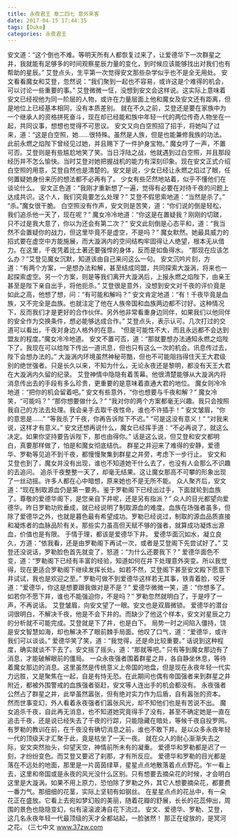 ```yaml
---
title: 永夜君王 章二四七 意外来客
date: 2017-04-15 17:44:35
tags: [Duke]
categories: 永夜君王
---
```


安文道：“这个倒也不难。等明天所有人都恢复过来了，让爱德华下一次群星之井，我就能有足够多的时间观察星辰力量的变化，到时候应该能够找出对我们也有帮助的星辰。”
艾登点头，生平第一次觉得安文那些杂学似乎也不是全无用处。
安文看看魔女和艾登，忽然说：“我们聚到一起也不容易，或许这是个难得的机会，可以讨论一些重要的事。”
艾登微微一怔，没想到安文会这样说。这实际上意味着安文已经视他为同一阶层的人物，或许在力量层面上他和魔女及安文还有距离，但是地位上已经基本相同，没有本质差别。
就在不久之前，艾登还是要在家族中为一个继承人的资格拼死奋斗，现在却已经能和族中年轻一代的两位传奇人物坐在一起，共同议事，想想也觉得不可思议。
安文又向白空照招了招手，将她叫了过来，道：“这是白空照，她……很特殊。虽然是人族，但是也能兼修我族的功法。此前永燃之焰陛下曾经见过她，并且赐下了一件护身宝物。”
魔女哼了一声，不置可否。艾登则是有些尴尬地笑了笑。当日浮陆之战，他就遇到过白空照，并且那段经历并不怎么愉快。当时艾登对她把握战机的能力有深刻印象。现在安文正式介绍白空照的用意，艾登自然也是清楚的。安文是说，少女已经让永燃之焰过了眼，任何置疑她身份来历的想法都不必再有了。
少女有些茫然地站着，似乎不懂他们在谈论什么。
安文正色道：“我刚才重新想了一遍，觉得有必要在对待千夜的问题上达成共识。这个人，我们究竟要怎么处理？”
艾登不假思索地道：“当然是杀了。”
“杀。”魔女很干脆。
白空照没有作声，安文则是苦笑，道：“你们说的倒是轻松，我们追杀他一天了，现在呢？”
魔女冷冷地道：“你这是在置疑我？刚刚的切蹉，只不过是我大意了，你以为还会有第二次？”
安文此刻倒是心态平和，道：“我当然不会置疑你的战力，但这里毕竟不是虚空，不是吗？”
魔女默然。她最具威力的招式要在虚空中方能施展，而大漩涡内的空间结构牢固得让人绝望，根本无从借力。在这里，千夜凭着比土著还要强悍的身体，反而是如鱼得水。
“那现在应该怎么办？”艾登见魔女沉默，知道该由自己来问这么一句。
安文沉吟片刻，方道：“有两个方案，一是想办法和解，甚至结成同盟，共同探索大漩涡，将来也一起探索虚空。另一个方案，则是等我们离开大漩涡后，上报永燃之焰陛下，由亲王甚至是陛下亲自出手，将他扼杀。”
艾登很是意外，没想到安文对千夜的评价竟是如此之高，他想了想，问：“有可能和解吗？”
安文肯定地道：“有！千夜毕竟是血族，又不完全是血族。也就注定了他在人族帝国和血族两边都不讨好。这种情况下，反而我们才是更好的合作伙伴。另外他非常看重身边同伴，如果我们以他同伴的安全作为交换条件，想必能够达成合作。”
艾登点头，表示认可。几次打过的交道可以看出，千夜对身边人格外的在意。
“但是可能性不大，而且永远都不会达到盟友的程度。”魔女冷冷地道。
安文不置可否，道：“那就要想办法通知永燃之焰陛下了。我现在可以给陛下传出一道讯息，但也只有这么一次的机会。讯息传过去，陛下会想办法的。”
大漩涡内环境虽然神秘苛酷，但也不可能阻挡得住天王大君级别的绝世强者。只是长久以来，不知为什么，无论永夜还是黎明，都没有天王大君在大漩涡内久留的纪录。
艾登神情中隐隐有着羡幕。他很清楚能够从大漩涡内将消息传出去的手段有多么珍贵，更重要的是意味着直通大君的地位。
魔女则冷冷地道：“把你的机会留着吧。”
安文有些意外，“你也想要与千夜和解？”
魔女冷笑，“可能吗？”
“那你想要做什么？”
“我对你的两个方案都毫无兴趣。我只会按照我自己的方法去处理。我会亲手去取千夜性命，谁也不许插手！”
安文皱眉，“你的意思是……”
“等我杀了千夜，你再告诉陛下不迟。”
“可是这没有意义！”
“对我来说，这样才有意义。”
安文还想再说什么，魔女已经挥手道：“不必再说了，就这么决定。如果你坚持要告诉陛下，那也由得你。”
话是这么说，但艾登和安文都明白，真要那样做了，怕是和魔女彻底结仇。
群星之井迎来了难得的安静，爱德华、罗勒等见追不到千夜，都慢慢聚集到群星之井旁，考虑下一步行止。
安文和艾登也到了，魔女并没有出现，谁也不知道她干什么去了，也没有人会那么不识趣的去追问。
追杀千夜整整一天了，却毫无结果。这让魔女那高不可攀的形象出现了一丝动摇。许多人都在心中暗想，原来她也不是无所不能。
众人聚齐后，安文道：“现在制取源血仍是第一要务。鉴于罗勒阁下已经出过手，下面就轮到血族了。尊敬的爱德华阁下，是您亲自下井呢，还是另有指派？”
众人的目光都望向爱德华。昨日罗勒功败垂成，就已经说明了制取源血的难度。血族在场强者虽多，但除了爱德华之外，也就是暮色最有希望成功。罗勒已经说过，制取的源血品质直接和凝炼者的血脉品阶有关。那些实力虽高但天赋不够的强者，就算成功凝炼出源血，价值也是有限。
于情于理，都该是爱德华下井。
爱德华面沉如水，凝立良久，方道：“依我看，还是由罗勒阁下再试一次，或者是艾登阁下先尝试好了。”
艾登还没说话，罗勒脸色首先就变了，怒道：“为什么还要我下？”
爱德华面色不变，道：“罗勒阁下已经有丰富的经验，知道如何在井下处理意外突变。所以我觉得，现在更适合罗勒阁下继续发挥长处。如若不然，艾登阁下甚至安文殿下愿意下井试试，我也是欢迎之至。”
罗勒可做不到爱德华这样若无其事，铁青着脸，咬牙道：“爱德华，你这是想要跟我做对是不是？”
爱德华微微一笑，道：“你想多了。如若你不愿下井，谁也不能强迫你，不是吗？”
罗勒忽然就明白了，于是哼了一声，不再说话。
艾登皱眉，向安文望了一眼。安文也是双眉微锁。
爱德华的潜台词很明白，不解决千夜，他是不会下井的。而缺少了他这个样本，安文对星辰之力的分析就不可能完成。艾登就是下了井，也是白下。
局势一时之间陷入僵持，饶是安文智慧如海，却也解决不了眼前棘手局面。他叹了口气，道：“爱德华，或许我们可以谈谈。”
爱德华笑了笑，道：“我觉得，还是命比较重要。”
话说到这种程度，确实就谈不下去了。安文摇了摇头，道：“那就等吧。”
只有等到魔女那边有了消息，才能破解眼前的僵局。
一众永夜强者围着群星之井，各自静坐休息，等待着魔女那边的消息。这里虽然是传统意义上帝国的地盘，但是现在永夜年轻一代实力远胜，又是聚焦在一起，自是有恃无恐。在此期间也偶有帝国强者来到群星之井附近，都被外围警戒的血族强者驱赶，安文等人连出手的机会都没有。
永夜强者公然占了群星之井，此举虽然嚣张，但有绝对实力作为后盾，自有嚣张的资本。
然而世事变幻，外人看着永夜强者们嚣张风光，却不知他们也是有苦说不出。
魔女追杀千夜，自此再无消息，也不知道她究竟得手了没有，甚至不确定她是一直在追击千夜，还是说已经失去了千夜的行踪，只能隐藏在暗处，等候千夜自投罗网。
有罗勒的教训在前，在千夜没有确切消息之前，谁也不敢下井。是以众多永夜年轻一代的顶级天才汇聚于此，竟是枯坐了一天一夜。
就在众人的耐心渐渐失去之际，安文突然抬头，仰望天空，神情前所未有的凝重。
爱德华和罗勒都是迟了一刻，才纷纷变色。而艾登又要迟了刹那，才有所反应。
爱德华和罗勒的目光都是落在不远处的地面，那里是一片茵茵绿草，星星点点地散落着点点野花。乍一看上去，这里和帝国或是永夜的风光没什么区别。只有想要去摘朵花的时候，才会明白这里是大漩涡。如果不用上原力，恐怕除了罗勒之外，其它人想要摘朵花，都要费一番力气。那细细的花茎，实际上坚韧有如钢丝。
在星星点点的花丛中，有一朵花正在盛放。它看上去宛如梦幻般的美丽，随着花瓣的舒展，长长的花蕊伸出，周围的景色也隐隐变幻，似有滚滚波涛自花下流过。
安文、爱德华、罗勒、艾登，这几名永夜年轻一代最顶级的天才全都站起，一脸骇然！
那正在绽放的，是冥河之花。
(三七中文 www.37zw.com